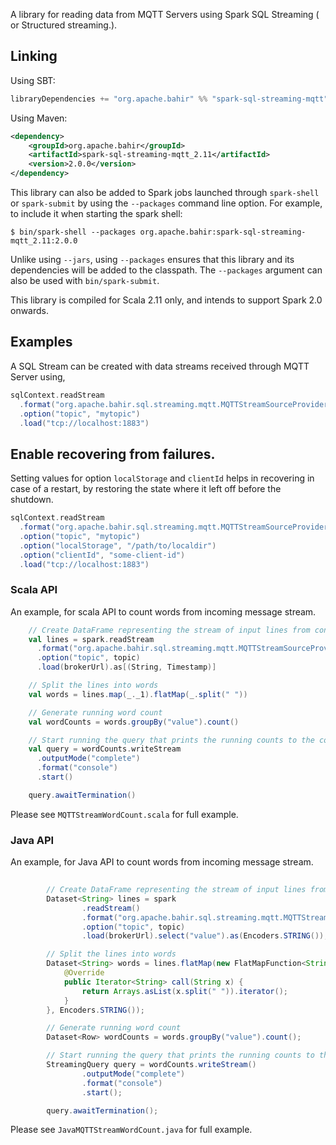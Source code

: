 A library for reading data from MQTT Servers using Spark SQL Streaming ( or Structured streaming.). 

## Linking

Using SBT:

```scala
libraryDependencies += "org.apache.bahir" %% "spark-sql-streaming-mqtt" % "2.0.0"
```

Using Maven:

```xml
<dependency>
    <groupId>org.apache.bahir</groupId>
    <artifactId>spark-sql-streaming-mqtt_2.11</artifactId>
    <version>2.0.0</version>
</dependency>
```

This library can also be added to Spark jobs launched through `spark-shell` or `spark-submit` by using the `--packages` command line option.
For example, to include it when starting the spark shell:

```
$ bin/spark-shell --packages org.apache.bahir:spark-sql-streaming-mqtt_2.11:2.0.0
```

Unlike using `--jars`, using `--packages` ensures that this library and its dependencies will be added to the classpath.
The `--packages` argument can also be used with `bin/spark-submit`.

This library is compiled for Scala 2.11 only, and intends to support Spark 2.0 onwards.

## Examples

A SQL Stream can be created with data streams received through MQTT Server using,

```scala
sqlContext.readStream
  .format("org.apache.bahir.sql.streaming.mqtt.MQTTStreamSourceProvider")
  .option("topic", "mytopic")
  .load("tcp://localhost:1883")

```

## Enable recovering from failures.

Setting values for option `localStorage` and `clientId` helps in recovering in case of a restart, by restoring the state where it left off before the shutdown.

```scala
sqlContext.readStream
  .format("org.apache.bahir.sql.streaming.mqtt.MQTTStreamSourceProvider")
  .option("topic", "mytopic")
  .option("localStorage", "/path/to/localdir")
  .option("clientId", "some-client-id")
  .load("tcp://localhost:1883")

```

### Scala API

An example, for scala API to count words from incoming message stream. 

```scala
    // Create DataFrame representing the stream of input lines from connection to mqtt server
    val lines = spark.readStream
      .format("org.apache.bahir.sql.streaming.mqtt.MQTTStreamSourceProvider")
      .option("topic", topic)
      .load(brokerUrl).as[(String, Timestamp)]

    // Split the lines into words
    val words = lines.map(_._1).flatMap(_.split(" "))

    // Generate running word count
    val wordCounts = words.groupBy("value").count()

    // Start running the query that prints the running counts to the console
    val query = wordCounts.writeStream
      .outputMode("complete")
      .format("console")
      .start()

    query.awaitTermination()

```
Please see `MQTTStreamWordCount.scala` for full example.

### Java API

An example, for Java API to count words from incoming message stream. 

```java
   
        // Create DataFrame representing the stream of input lines from connection to mqtt server.
        Dataset<String> lines = spark
                .readStream()
                .format("org.apache.bahir.sql.streaming.mqtt.MQTTStreamSourceProvider")
                .option("topic", topic)
                .load(brokerUrl).select("value").as(Encoders.STRING());

        // Split the lines into words
        Dataset<String> words = lines.flatMap(new FlatMapFunction<String, String>() {
            @Override
            public Iterator<String> call(String x) {
                return Arrays.asList(x.split(" ")).iterator();
            }
        }, Encoders.STRING());

        // Generate running word count
        Dataset<Row> wordCounts = words.groupBy("value").count();

        // Start running the query that prints the running counts to the console
        StreamingQuery query = wordCounts.writeStream()
                .outputMode("complete")
                .format("console")
                .start();

        query.awaitTermination();
```

Please see `JavaMQTTStreamWordCount.java` for full example.

